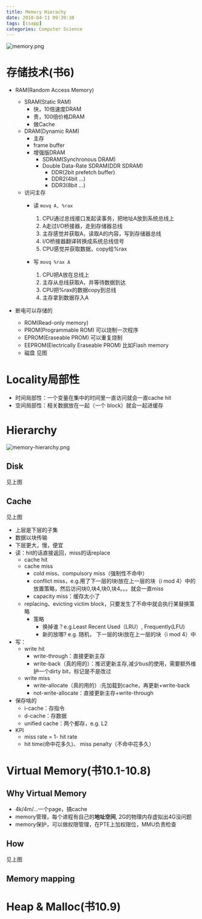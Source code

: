 ```yaml
---
title: Memory Hierachy
date: 2018-04-11 09:39:10
tags: [csapp]
categories: Computer Science
---
```

![memory.png](https://fanjingdan012.github.io/2018/04/11/Memory-Hierachy/memory.png)
# 存储技术(书6)
- RAM(Random Access Memory)
  - SRAM(Static RAM)
    - 快，10倍速度DRAM
    - 贵，100倍价格DRAM
    - 做Cache
  - DRAM(Dynamic RAM)
    - 主存
    - frame buffer
    - 增强版DRAM
      - SDRAM(Synchronous DRAM)
      - Double Data-Rate SDRAM(DDR SDRAM)
        - DDR(2bit prefetch buffer) 
        - DDR2(4bit ...) 
        - DDR3(8bit ...)
  - 访问主存
    - 读
      `movq A, %rax`
      1. CPU通过总线接口发起读事务，把地址A放到系统总线上
      2. A走过I/O桥接器，走到存储器总线
      3. 主存感觉并获取A，读取A的内容，写到存储器总线
      4. I/O桥接器翻译转换成系统总线信号
      5. CPU感觉并获取数据，copy给%rax

    - 写
      `movq %rax A`
      1. CPU把A放在总线上
      2. 主存从总线获取A，并等待数据到达
      3. CPU把%rax的数据copy到总线
      4. 主存拿到数据存入A

- 断电可以存储的
  - ROM(Read-only memory)
  - PROM(Programmable ROM) 可以烧制一次程序
  - EPROM(Eraseable PROM) 可以重复烧制
  - EEPROM(Electrically Eraseable PROM) 比如Flash memory
  - 磁盘
    见图

# Locality局部性
- 时间局部性：一个变量在集中的时间里一直访问就会一直cache hit
- 空间局部性：相关数据放在一起（一个 block）就会一起进缓存

# Hierarchy
![memory-hierarchy.png](https://fanjingdan012.github.io/2018/04/11/Memory-Hierachy/memory-hierarchy.png)
## Disk
见上图
## Cache
见上图
- 上层是下层的子集
- 数据以块传输
- 下层更大，慢，便宜
- 读：hit的话直接返回，miss的话replace
  - cache hit
  - cache miss
    - cold miss、compulsory miss（强制性不命中）
    - conflict miss，e.g.用了下一层的块i放在上一层的块（i mod 4）中的放置策略，然后访问块0,块4,块0,块4。。。就会一直miss 
    - capacity miss：缓存太小了
  - replacing、evicting victim block，只要发生了不命中就会执行某替换策略
    - 策略
      - 换掉谁？e.g.Least Recent Used（LRU）, Frequently(LFU)
      - 新的放哪? e.g. 随机， 下一层的块i放在上一层的块（i mod 4）中
- 写：
  - write hit
    - write-through：直接更新主存
    - write-back（真的用的）：推迟更新主存,减少bus的使用，需要额外维护一个dirty bit，标记是不是改过
  - write miss
    - write-allocate（真的用的）:先加载到cache，再更新+write-back
    - not-write-allocate：直接更新主存+write-through
- 保存啥的
  - i-cache：存指令
  - d-cache：存数据
  - unified cache：两个都存，e.g. L2
- KPI
  - miss rate = 1- hit rate
  - hit time(命中花多久)、 miss penalty（不命中花多久）

# Virtual Memory(书10.1-10.8)
## Why Virtual Memory
- 4k/4m/...一个page，搞cache
- memory管理，每个进程有自己的<b>地址空间</b>, 2G的物理内存虚拟出4G没问题
- memory保护，可以做权限管理，在PTE上加权限位，MMU负责检查
## How
见上图
## Memory mapping

# Heap & Malloc(书10.9)

